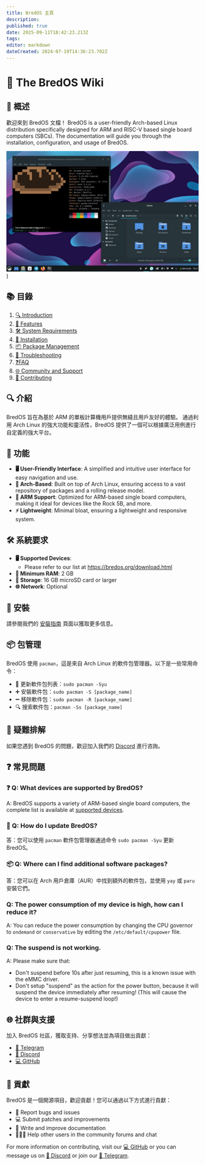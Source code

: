 ```yaml
---
title: BredOS 主頁
description:
published: true
date: 2025-09-11T18:42:23.213Z
tags:
editor: markdown
dateCreated: 2024-07-19T14:36:23.702Z
---
```


# 🍞 The BredOS Wiki

## 🌟 概述

歡迎來到 BredOS 文檔！ BredOS is a user-friendly Arch-based Linux distribution specifically designed for ARM and RISC-V based single board computers (SBCs).
The documentation will guide you through the installation, configuration, and usage of BredOS.

![](https://github.com/LinuxDroidMaster/Fydetab-Duo-DroidMaster-wiki/raw/main/Images/Linux/BredOS/preview.jpg))

## 📚 目錄

1. [🔍 Introduction](#introduction)
2. [🚀 Features](#features)
3. [🛠️ System Requirements](#system-requirements)
4. [💽 Installation](/installation)
5. [📦 Package Management](#package-management)
6. [🐞 Troubleshooting](#troubleshooting)
7. [❓FAQ](#faq)
8. [🌐 Community and Support](#community-and-support)
9. [🤝 Contributing](#contributing)

## 🔍 介紹

BredOS 旨在為基於 ARM 的單板計算機用戶提供無縫且用戶友好的體驗。 通過利用 Arch Linux 的強大功能和靈活性，BredOS 提供了一個可以根據廣泛用例進行自定義的強大平台。

## 🚀 功能

- **🖥️ User-Friendly Interface**: A simplified and intuitive user interface for easy navigation and use.
- **🎯 Arch-Based**: Built on top of Arch Linux, ensuring access to a vast repository of packages and a rolling release model.
- **🔧 ARM Support**: Optimized for ARM-based single board computers, making it ideal for devices like the Rock 5B, and more.
- **⚡ Lightweight**: Minimal bloat, ensuring a lightweight and responsive system.

## 🛠️ 系統要求

- **🖥️ Supported Devices**:
  - Please refer to our list at https://bredos.org/download.html
- **🧠 Minimum RAM**: 2 GB
- **💾 Storage**: 16 GB microSD card or larger
- **🌐 Network**: Optional

## 💽 安裝

請參閱我們的 [安裝指南](/installation) 頁面以獲取更多信息。

## 📦 包管理

BredOS 使用 `pacman`，這是來自 Arch Linux 的軟件包管理器。以下是一些常用命令：

- 🔄 更新軟件包列表：`sudo pacman -Syu`
- ➕ 安裝軟件包：`sudo pacman -S [package_name]`
- ➖ 移除軟件包：`sudo pacman -R [package_name]`
- 🔍 搜索軟件包：`pacman -Ss [package_name]`

## 🐞 疑難排解

如果您遇到 BredOS 的問題，歡迎加入我們的 [Discord](https://discord.gg/jwhxuyKXaa) 進行咨詢。

## ❓ 常見問題

### ❓ Q: What devices are supported by BredOS?

A: BredOS supports a variety of ARM-based single board computers, the complete list is available at [supported devices](#system-requirements).

### 🔄 Q: How do I update BredOS?

答：您可以使用 `pacman` 軟件包管理器通過命令 `sudo pacman -Syu` 更新 BredOS。

### 📦 Q: Where can I find additional software packages?

答：您可以在 Arch 用戶倉庫（AUR）中找到額外的軟件包，並使用 `yay` 或 `paru` 安裝它們。

### Q: The power consumption of my device is high, how can I reduce it?

A: You can reduce the power consumption by changing the CPU governor to `ondemand` or `conservative` by editing the `/etc/default/cpupower` file.

### Q: The suspend is not working.

A: Please make sure that:

- Don't suspend before 10s after just  resuming, this is a known issue with the eMMC driver.
- Don't setup "suspend" as the action for the power button, because it will suspend the device immediately after resuming! (This will cause the device to enter a resume-suspend loop!)

## 🌐 社群與支援

加入 BredOS 社區，獲取支持、分享想法並為項目做出貢獻：

- [📱 Telegram](https://t.me/bredoslinux)
- [💬 Discord](https://discord.gg/jwhxuyKXaa)
- [💻 GitHub](http://github.com/BredOS)

## 🤝 貢獻

BredOS 是一個開源項目，歡迎貢獻！您可以通過以下方式進行貢獻：

- 🐛 Report bugs and issues
- 💻 Submit patches and improvements
- 📄 Write and improve documentation
- 🧑‍🤝‍🧑 Help other users in the community forums and chat

For more information on contributing, visit our [💻 GitHub](http://github.com/BredOS) or you can message us on [💬 Discord](https://discord.gg/jwhxuyKXaa) or join our [📱 Telegram](https://t.me/bredoslinux).

